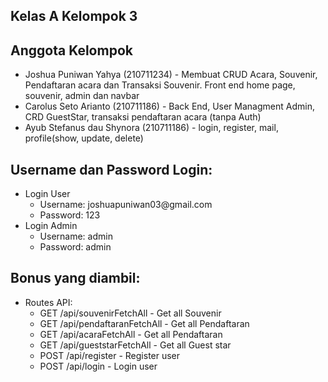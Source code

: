 ## Kelas A Kelompok 3

## Anggota Kelompok
<ul>
    <li>Joshua Puniwan Yahya (210711234) - Membuat CRUD Acara, Souvenir, Pendaftaran acara dan Transaksi Souvenir. Front end home page, souvenir, admin dan navbar </li>
    <li>Carolus Seto Arianto (210711186) - Back End, User Managment Admin, CRD GuestStar, transaksi pendaftaran acara (tanpa Auth) </li>
    <li>Ayub Stefanus dau Shynora (210711186) - login, register, mail, profile(show, update, delete) </li>
</ul>

## Username dan Password Login:
<ul>
    <li> Login User
        <ul>
            <li>Username: joshuapuniwan03@gmail.com</li>
            <li>Password: 123</li>
        </ul>
    </li>
    <li> Login Admin
        <ul>
            <li>Username: admin</li>
            <li>Password: admin</li>
        </ul>
    </li>
</ul>

## Bonus yang diambil:
<ul>
    <li> Routes API: 
        <ul>
            <li>
                GET /api/souvenirFetchAll - Get all Souvenir
            </li>
            <li>
                GET /api/pendaftaranFetchAll - Get all Pendaftaran
            </li>
            <li>
                GET /api/acaraFetchAll - Get all Pendaftaran
            </li>
            <li>
                GET /api/gueststarFetchAll - Get all Guest star
            </li>
            <li>
                POST /api/register - Register user
            </li>
            <li>
                POST /api/login - Login user
            </li>
        </ul>
    </li>
</ul>
